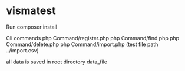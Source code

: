 # vismatest
Run composer install

Cli commands
php Command/register.php
php Command/find.php
php Command/delete.php
php Command/import.php  (test file path ../import.csv)

all data is saved in root directory data_file
